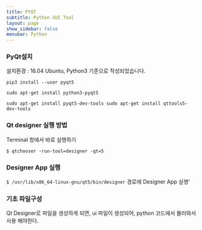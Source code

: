 ```yaml
---
title: PYQT
subtitle: Python GUI Tool
layout: page
show_sidebar: false
menubar: Python
---
```


### PyQt설치
설치환경 : 16.04 Ubuntu, Python3 기준으로 작성되었습니다.

`pip3 install --user pyqt5`

`sudo apt-get install python3-pyqt5`

`sudo apt-get install pyqt5-dev-tools sudo apt-get install qttools5-dev-tools`

### Qt designer 실행 방법
Terminal 창에서 바로 실행하기

`$ qtchooser -run-tool=designer -qt=5`

### Designer App 실행
`$ /usr/lib/x86_64-linux-gnu/qt5/bin/designer` 경로에 Designer App 실행'
### 기초 파일구성
Qt Designer로 파일을 생성하게 되면, ui 파일이 생성되어, python 코드에서 불러와서 사용 해야한다.
